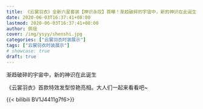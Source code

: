 ```yaml
---
title: 《云裳羽衣》全新六星套装【神识永叹】首曝！渐趋破碎的宇宙中，新的神识在此诞生
date: 2020-06-03T16:37:41+08:00
lastmod: 2020-06-03T16:37:41+08:00
author: 佩瑶
cover: /img/ysyy/shenshi.jpg
categories: ["云裳羽衣时装展示"]
tags: ["云裳羽衣时装展示"]
# showcase: true
draft: true
---
```

渐趋破碎的宇宙中，新的神识在此诞生

<!--more-->
《云裳羽衣》首款特效发型惊艳亮相。大人们一起来看看吧~

{{< bilibili BV1J4411g7f6>}}